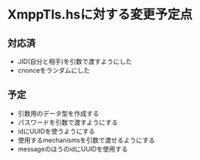 XmppTls.hsに対する変更予定点
============================

対応済
------

* JID(自分と相手)を引数で渡すようにした
* cnonceをランダムにした

予定
----

* 引数用のデータ型を作成する
* パスワードを引数で渡すようにする
* idにUUIDを使うようにする
* 使用するmechanismsを引数で渡せるようにする
* messageのほうのidにUUIDを使用する

